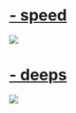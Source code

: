 # [- speed](https://speed.s-ul.eu/NLCZ9fgK)
![](https://i.imgur.com/dxrHxHN.jpg)

# [- deeps ](https://speed.s-ul.eu/xkM8hzSY)
![](https://osu.ppy.sh/ss/14405602/8601)


